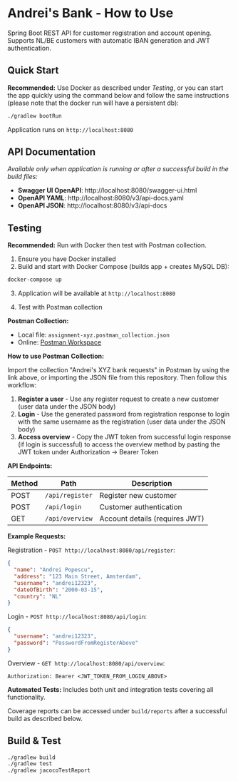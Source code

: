 # Andrei's Bank - How to Use

Spring Boot REST API for customer registration and account opening. Supports NL/BE customers with automatic IBAN
generation and JWT authentication.

## Quick Start

**Recommended:** Use Docker as described under *Testing*, or you can start the app quickly using the command below and
follow the same instructions (please note that the docker run will have a persistent db):

```bash
./gradlew bootRun
```

Application runs on `http://localhost:8080`

## API Documentation


*Available only when application is running or after a successful build in the build files:*

- **Swagger UI OpenAPI**: http://localhost:8080/swagger-ui.html
- **OpenAPI YAML**: http://localhost:8080/v3/api-docs.yaml
- **OpenAPI JSON**: http://localhost:8080/v3/api-docs

## Testing

**Recommended:** Run with Docker then test with Postman collection.

1. Ensure you have Docker installed
2. Build and start with Docker Compose (builds app + creates MySQL DB):

```bash
docker-compose up
```

3. Application will be available at `http://localhost:8080`

4. Test with Postman collection

**Postman Collection:**

- Local file: `assignment-xyz.postman_collection.json`
- Online: [Postman Workspace](https://web.postman.co/workspace/My-Workspace~fe2e9855-d084-4940-82b7-5bc8edb73140/collection/10600480-c54c58d2-8e4c-4e66-a5df-e2e69030bf14?action=share&source=copy-link&creator=10600480)

**How to use Postman Collection:**

Import the collection "Andrei's XYZ bank requests" in Postman by using the link above, or importing the JSON file from
this repository. Then follow this workflow:

1. **Register a user** - Use any register request to create a new customer (user data under the JSON body)
2. **Login** - Use the generated password from registration response to login with the same username as the
   registration (user data under the JSON body)
3. **Access overview** - Copy the JWT token from successful login response (if login is successful) to access the
   overview method by pasting the JWT token under Authorization → Bearer Token

**API Endpoints:**

| Method | Path            | Description                    |
|--------|-----------------|--------------------------------|
| POST   | `/api/register` | Register new customer          |
| POST   | `/api/login`    | Customer authentication        |
| GET    | `/api/overview` | Account details (requires JWT) |

**Example Requests:**

Registration - `POST http://localhost:8080/api/register`:

```json
{
  "name": "Andrei Popescu",
  "address": "123 Main Street, Amsterdam",
  "username": "andrei12323",
  "dateOfBirth": "2000-03-15",
  "country": "NL"
}
```

Login - `POST http://localhost:8080/api/login`:

```json
{
  "username": "andrei12323",
  "password": "PasswordFromRegisterAbove"
}
```

Overview - `GET http://localhost:8080/api/overview`:

```
Authorization: Bearer <JWT_TOKEN_FROM_LOGIN_ABOVE>
```

**Automated Tests:**
Includes both unit and integration tests covering all functionality.

Coverage reports can be accessed under `build/reports` after a successful build as described below.

## Build & Test

```bash
./gradlew build
./gradlew test
./gradlew jacocoTestReport
```

